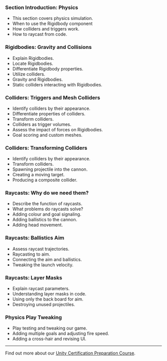 ### Section Introduction: Physics ###

+ This section covers physics simulation.
+ When to use the Rigidbody component
+ How colliders and triggers work.
+ How to raycast from code.

### Rigidbodies: Gravity and Collisions ###

+ Explain Rigidbodies.
+ Locate Rigidbodies.
+ Differentiate Rigidbody properties.
+ Utilize colliders.
+ Gravity and Rigidbodies.
+ Static colliders interacting with Rigidbodies.

### Colliders: Triggers and Mesh Colliders ###

+ Identify colliders by their appearance.
+ Differentiate properties of colliders.
+ Transform colliders.
+ Colliders as trigger volumes.
+ Assess the impact of forces on Rigidbodies.
+ Goal scoring and custom meshes.

### Colliders: Transforming Colliders ###

+ Identify colliders by their appearance.
+ Transform colliders.
+ Spawning projectile into the cannon.
+ Creating a moving target.
+ Producing a composite collider.

### Raycasts: Why do we need them? ###

+ Describe the function of raycasts.
+ What problems do raycasts solve?
+ Adding colour and goal signaling.
+ Adding ballistics to the cannon.
+ Adding head movement.

### Raycasts: Ballistics Aim ###

+ Assess raycast trajectories.
+ Raycasting to aim.
+ Connecting the aim and ballistics.
+ Tweaking the launch velocity.

### Raycasts: Layer Masks ###

+ Explain raycast parameters.
+ Understanding layer masks in code.
+ Using only the back board for aim.
+ Destroying unused projectiles.

### Physics Play Tweaking ###

+ Play testing and tweaking our game.
+ Adding multiple goals and adjusting fire speed.
+ Adding a cross-hair and revising UI.

---
Find out more about our [Unity Certification Preparation Course](https://www.udemy.com/unitycert?couponCode=GitHubDiscount).

